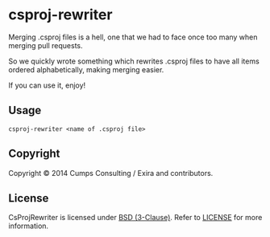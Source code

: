 csproj-rewriter
===============

Merging .csproj files is a hell, one that we had to face once too many when merging pull requests.

So we quickly wrote something which rewrites .csproj files to have all items ordered alphabetically, making merging easier.

If you can use it, enjoy!

## Usage

```csproj-rewriter <name of .csproj file>```

## Copyright

Copyright © 2014 Cumps Consulting / Exira and contributors.

## License

CsProjRewriter is licensed under [BSD (3-Clause)](http://choosealicense.com/licenses/bsd-3-clause/ "Read more about the BSD (3-Clause) License"). Refer to [LICENSE](https://github.com/CumpsD/CsProjRewriter/blob/master/LICENSE) for more information.
